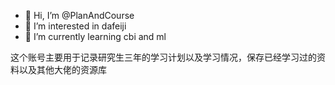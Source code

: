 - 👋 Hi, I’m @PlanAndCourse
- 👀 I’m interested in dafeiji
- 🌱 I’m currently learning cbi and ml

这个账号主要用于记录研究生三年的学习计划以及学习情况，保存已经学习过的资料以及其他大佬的资源库
